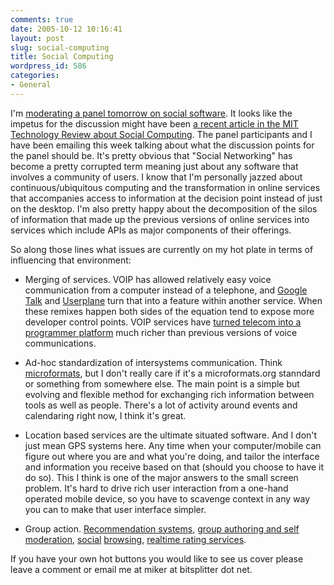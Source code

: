 ```yaml
---
comments: true
date: 2005-10-12 10:16:41
layout: post
slug: social-computing
title: Social Computing
wordpress_id: 586
categories:
- General
---
```


I'm [moderating a panel tomorrow on social software](http://www.sdforum.org/SDForum/Templates/CalendarEvent.aspx?CID=1757&mo=10&yr=2005). It looks like the impetus for the discussion might have been [a recent article in the MIT Technology Review about Social Computing](http://www.technologyreview.com/articles/05/08/issue/feature_social.asp?p=0). The panel participants and I have been emailing this week talking about what the discussion points for the panel should be. It's pretty obvious that "Social Networking" has become a pretty corrupted term meaning just about any software that involves a community of users. I know that I'm personally jazzed about continuous/ubiquitous computing and the transformation in online services that accompanies access to information at the decision point instead of just on the desktop. I'm also pretty happy about the decomposition of the silos of information that made up the previous versions of online services into services which include APIs as major components of their offerings.





So along those lines what issues are currently on my hot plate in terms of influencing that environment:







  * Merging of services. VOIP has allowed relatively easy voice communication from a computer instead of a telephone, and [Google Talk](http://www.google.com/talk/) and [Userplane](http://www.techcrunch.com/2005/07/01/profile-userplane/) turn that into a feature within another service. When these remixes happen both sides of the equation tend to expose more developer control points. VOIP services have [turned telecom into a programmer platform](http://www.thisismobility.com/blog/?p=24) much richer than previous versions of voice communications.


  * Ad-hoc standardization of intersystems communication. Think [microformats](http://microformats.org/), but I don't really care if it's a microformats.org stanndard or something from somewhere else. The main point is a simple but evolving and flexible method for exchanging rich information between tools as well as people. There's a lot of activity around events and calendaring right now, I think it's great.


  * Location based services are the ultimate situated software. And I don't just mean GPS systems here. Any time when your computer/mobile can figure out where you are and what you're doing, and tailor the interface and information you receive based on that (should you choose to have it do so). This I think is one of the major answers to the small screen problem. It's hard to drive rich user interaction from a one-hand operated mobile device, so you have to scavenge context in any way you can to make that user interface simpler.


  * Group action. [Recommendation systems](http://www.pandora.com/), [group authoring and self moderation](http://www.wikipedia.org/), [social](http://www.rojo.com/today/) [browsing](http://www.flock.com/home/), [realtime rating services](http://www.gahbunga.com/).





If you have your own hot buttons you would like to see us cover please leave a comment or email me at miker at bitsplitter dot net.
